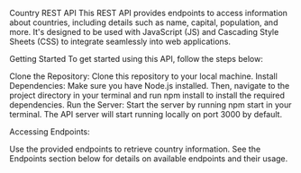 Country REST API
This REST API provides endpoints to access information about countries, including details such as name, capital, population, and more. It's designed to be used with JavaScript (JS) and Cascading Style Sheets (CSS) to integrate seamlessly into web applications.

Getting Started
To get started using this API, follow the steps below:

Clone the Repository: Clone this repository to your local machine.
Install Dependencies: Make sure you have Node.js installed. Then, navigate to the project directory in your terminal and run npm install to install the required dependencies.
Run the Server: Start the server by running npm start in your terminal. The API server will start running locally on port 3000 by default.

Accessing Endpoints:

Use the provided endpoints to retrieve country information. See the Endpoints section below for details on available endpoints and their usage.
